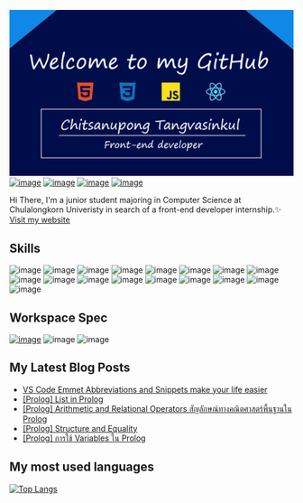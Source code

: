 ![image](https://github.com/firstneverrest/firstneverrest/blob/main/header.png)
[![image](https://img.shields.io/badge/Medium-12100E?style=for-the-badge&logo=medium&logoColor=white)](https://neverrest.medium.com/)
[![image](https://img.shields.io/badge/LinkedIn-0077B5?style=for-the-badge&logo=linkedin&logoColor=white)](https://www.linkedin.com/in/chitsanupong-tangvasinkul-934648202/)
[![image](https://img.shields.io/badge/Instagram-E4405F?style=for-the-badge&logo=instagram&logoColor=white)](https://www.instagram.com/first.neverrest/)
[![image](https://img.shields.io/badge/Facebook-1877F2?style=for-the-badge&logo=facebook&logoColor=white)](https://www.facebook.com/firstnasa/)

Hi There, I'm a junior student majoring in Computer Science at Chulalongkorn Univeristy in search of a front-end developer internship.✨ 
[Visit my website](https://firstneverrest.github.io/Portfolio-Website/) 

## Skills 
![image](https://img.shields.io/badge/HTML5-E34F26?style=for-the-badge&logo=html5&logoColor=white)
![image](https://img.shields.io/badge/CSS3-1572B6?style=for-the-badge&logo=css3&logoColor=white)
![image](https://img.shields.io/badge/JavaScript-F7DF1E?style=for-the-badge&logo=javascript&logoColor=black)
![image](https://img.shields.io/badge/Python-14354C?style=for-the-badge&logo=python&logoColor=white)
![image](https://img.shields.io/badge/C%23-239120?style=for-the-badge&logo=c-sharp&logoColor=white)
![image](https://img.shields.io/badge/Java-ED8B00?style=for-the-badge&logo=java&logoColor=white)
![image](https://img.shields.io/badge/Sass-CC6699?style=for-the-badge&logo=sass&logoColor=white)
![image](https://img.shields.io/badge/MySQL-00000F?style=for-the-badge&logo=mysql&logoColor=white)
![image](https://img.shields.io/badge/Node.js-43853D?style=for-the-badge&logo=node.js&logoColor=white)
![image](https://img.shields.io/badge/npm-CB3837?style=for-the-badge&logo=npm&logoColor=white)
![image](https://img.shields.io/badge/React-20232A?style=for-the-badge&logo=react&logoColor=61DAFB)
![image](https://img.shields.io/badge/jQuery-0769AD?style=for-the-badge&logo=jquery&logoColor=white)
![image](https://img.shields.io/badge/Git-F05032?style=for-the-badge&logo=git&logoColor=white)
![image](https://img.shields.io/badge/firebase-ffca28?style=for-the-badge&logo=firebase&logoColor=white)
![image](https://img.shields.io/badge/Visual_Studio_2019-5C2D91?style=for-the-badge&logo=visual%20studio&logoColor=white)
![image](https://img.shields.io/badge/Visual_Studio_Code-0078D4?style=for-the-badge&logo=visual%20studio%20code&logoColor=white)
![image](https://img.shields.io/badge/Unity-100000?style=for-the-badge&logo=unity&logoColor=white)

## Workspace Spec
[![image](https://img.shields.io/badge/AMD-Ryzen_7_3750H-ED1C24?style=for-the-badge&logo=amd&logoColor=white)](https://github.com/firstneverrest)
![image](https://img.shields.io/badge/NVIDIA-GTX1650-76B900?style=for-the-badge&logo=nvidia&logoColor=white)
![image](https://img.shields.io/badge/Windows-ASUS_TUFF_GAMING-0078D6?style=for-the-badge&logo=windows&logoColor=white)

## My Latest Blog Posts
<!-- BLOG-POST-LIST:START -->
- [VS Code Emmet Abbreviations and Snippets make your life easier](https://medium.com/neverrest/vs-code-emmet-abbreviations-and-snippets-make-your-life-easier-875505550607?source=rss----2e11e31db100---4)
- [[Prolog] List in Prolog](https://medium.com/neverrest/prolog-list-in-prolog-dbca1d203f73?source=rss----2e11e31db100---4)
- [[Prolog] Arithmetic and Relational Operators สัญลักษณ์ทางคณิตศาสตร์พื้นฐานใน Prolog](https://medium.com/neverrest/prolog-arithmetic-and-relational-operators-%E0%B8%AA%E0%B8%B1%E0%B8%8D%E0%B8%A5%E0%B8%B1%E0%B8%81%E0%B8%A9%E0%B8%93%E0%B9%8C%E0%B8%97%E0%B8%B2%E0%B8%87%E0%B8%84%E0%B8%93%E0%B8%B4%E0%B8%95%E0%B8%A8%E0%B8%B2%E0%B8%AA%E0%B8%95%E0%B8%A3%E0%B9%8C%E0%B8%9E%E0%B8%B7%E0%B9%89%E0%B8%99%E0%B8%90%E0%B8%B2%E0%B8%99%E0%B9%83%E0%B8%99-prolog-d9341be0b097?source=rss----2e11e31db100---4)
- [[Prolog] Structure and Equality](https://medium.com/neverrest/prolog-structure-and-equality-8d4636fcf45d?source=rss----2e11e31db100---4)
- [[Prolog] การใช้ Variables ใน Prolog](https://medium.com/neverrest/prolog-%E0%B8%81%E0%B8%B2%E0%B8%A3%E0%B9%83%E0%B8%8A%E0%B9%89-variables-%E0%B9%83%E0%B8%99-prolog-152f5652f8a8?source=rss----2e11e31db100---4)
<!-- BLOG-POST-LIST:END -->

## My most used languages
[![Top Langs](https://github-readme-stats.vercel.app/api/top-langs/?username=firstneverrest)](https://github.com/anuraghazra/github-readme-stats)
